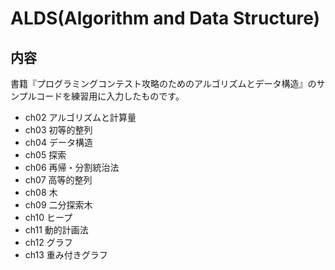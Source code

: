 # ALDS(Algorithm and Data Structure)

## 内容

書籍『プログラミングコンテスト攻略のためのアルゴリズムとデータ構造』のサンプルコードを練習用に入力したものです。

- ch02 アルゴリズムと計算量
- ch03 初等的整列
- ch04 データ構造
- ch05 探索
- ch06 再帰・分割統治法
- ch07 高等的整列
- ch08 木
- ch09 二分探索木
- ch10 ヒープ
- ch11 動的計画法
- ch12 グラフ
- ch13 重み付きグラフ
